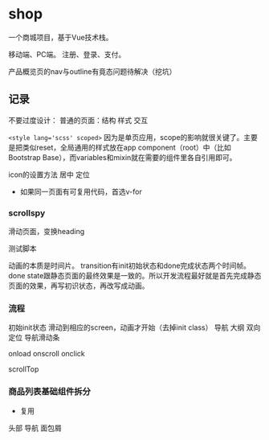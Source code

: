 # shop

一个商城项目，基于Vue技术栈。

移动端、PC端。
注册、登录、支付。

产品概览页的nav与outline有竟态问题待解决（挖坑）

## 记录

不要过度设计：
普通的页面：结构 样式 交互

`<style lang='scss' scoped>`
因为是单页应用，scope的影响就很关键了。主要是把类似reset，全局通用的样式放在app component（root）中（比如Bootstrap Base），而variables和mixin就在需要的组件里各自引用即可。

icon的设置方法
居中
定位

- 如果同一页面有可复用代码，首选v-for

### scrollspy

滑动页面，变换heading

测试脚本

动画的本质是时间片。
transition有init初始状态和done完成状态两个时间帧。done state跟静态页面的最终效果是一致的。所以开发流程最好就是首先完成静态页面的效果，再写初识状态，再改写成动画。

### 流程

初始init状态
滑动到相应的screen，动画才开始（去掉init class）
导航 大纲 双向定位
导航滑动条

onload
onscroll
onclick

scrollTop

### 商品列表基础组件拆分

- 复用

头部
导航
面包屑

